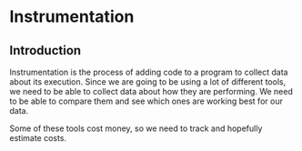 # Instrumentation

## Introduction

Instrumentation is the process of adding code to a program to collect data about its execution. Since we are going to be using a lot of different tools, we need to be able to collect data about how they are performing. We need to be able to compare them and see which ones are working best for our data.

Some of these tools cost money, so we need to track and hopefully estimate costs.
